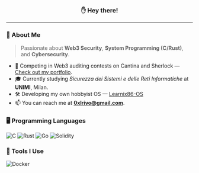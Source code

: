 <h3 align="center">✋ Hey there!</h3>

---

### 🌟 About Me
>Passionate about **Web3 Security**, **System Programming (C/Rust)**, and **Cybersecurity**.

- 🥇 Competing in Web3 auditing contests on Cantina and Sherlock — [Check out my portfolio](https://github.com/0xlrivo/audits).
- 🎓 Currently studying *Sicurezza dei Sistemi e delle Reti Informatiche* at **UNIMI**, Milan.
- 🛠️ Developing my own hobbyist OS — [Learnix86-OS](https://github.com/0xlrivo/learnix86-os)
- 📫 You can reach me at **0xlrivo@gmail.com**.

### 🖥️ Programming Languages

![C](https://img.shields.io/badge/C-informational?style=flat&logo=c&logoColor=white&color=blue)
![Rust](https://img.shields.io/badge/Rust-informational?style=flat&logo=Rust&logoColor=white&color=orange)
![Go](https://img.shields.io/badge/Go-informational?style=flat&logo=Go&logoColor=white&color=blue)
![Solidity](https://img.shields.io/badge/Solidity-informational?style=flat&logo=Solidity&logoColor=white&color=grey)

### 🔧 Tools I Use

![Docker](https://img.shields.io/badge/Docker-informational?style=flat&logo=docker&logoColor=white&color=blue)
